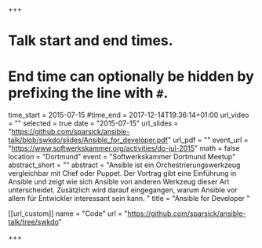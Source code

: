 +++
# Talk start and end times.
# End time can optionally be hidden by prefixing the line with `#`.
time_start = 2015-07-15
#time_end = 2017-12-14T19:36:14+01:00
url_video = ""
selected = true
date = "2015-07-15"
url_slides = "https://github.com/sparsick/ansible-talk/blob/swkdo/slides/Ansible_for_developer.pdf"
url_pdf = ""
event_url = "https://www.softwerkskammer.org/activities/do-jul-2015"
math = false
location = "Dortmund"
event = "Softwerkskammer Dortmund Meetup"
abstract_short = ""
abstract = "Ansible ist ein Orchestrierungswerkzeug vergleichbar mit Chef oder Puppet. Der Vortrag gibt eine Einführung in Ansible und zeigt wie sich Ansible von anderen Werkzeug dieser Art unterscheidet. Zusätzlich wird darauf eingegangen, warum Ansible vor allem für Entwickler interessant sein kann. "
title = "Ansible for Developer "

[[url_custom]]
name = "Code"
url = "https://github.com/sparsick/ansible-talk/tree/swkdo"

+++
